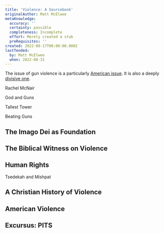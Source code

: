 ```yaml
---
title: 'Violence: A Sourcebook'
originalAuthor: Matt McElwee
metaKnowledge:
  accuracy: ''
  certainty: possible
  completeness: Incomplete
  effort: Merely created a stub
  preRequisites: ''
created: 2022-08-17T00:00:00.000Z
lastTended:
  by: Matt McElwee
  when: 2022-08-31
---
```


The issue of gun violence is a particularly [American issue](https://www.bbc.com/news/world-us-canada-41488081). It is also a deeply [divisive one](https://en.wikipedia.org/wiki/Revolt_at_Cincinnati).

Rachel McNair

God and Guns

Tallest Tower

Beating Guns

## The Imago Dei as Foundation

## The Biblical Witness on Violence

## Human Rights

Tsedekah and Mishpat

## A Christian History of Violence

## American Violence

## Excursus: PITS

